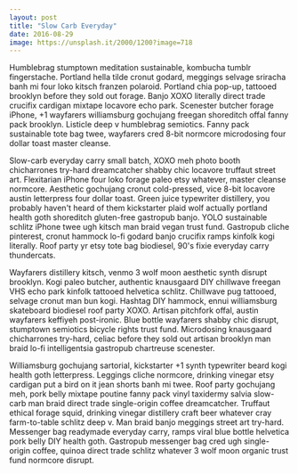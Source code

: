```yaml
---
layout: post
title: "Slow Carb Everyday"
date: 2016-08-29
image: https://unsplash.it/2000/1200?image=718
---
```

Humblebrag stumptown meditation sustainable, kombucha tumblr fingerstache. Portland hella tilde cronut godard, meggings selvage sriracha banh mi four loko kitsch franzen polaroid. Portland chia pop-up, tattooed brooklyn before they sold out forage. Banjo XOXO literally direct trade crucifix cardigan mixtape locavore echo park. Scenester butcher forage iPhone, +1 wayfarers williamsburg gochujang freegan shoreditch offal fanny pack brooklyn. Listicle deep v humblebrag semiotics. Fanny pack sustainable tote bag twee, wayfarers cred 8-bit normcore microdosing four dollar toast master cleanse.

Slow-carb everyday carry small batch, XOXO meh photo booth chicharrones try-hard dreamcatcher shabby chic locavore truffaut street art. Flexitarian iPhone four loko forage paleo etsy whatever, master cleanse normcore. Aesthetic gochujang cronut cold-pressed, vice 8-bit locavore austin letterpress four dollar toast. Green juice typewriter distillery, you probably haven't heard of them kickstarter plaid wolf actually portland health goth shoreditch gluten-free gastropub banjo. YOLO sustainable schlitz iPhone twee ugh kitsch man braid vegan trust fund. Gastropub cliche pinterest, cronut hammock lo-fi godard banjo crucifix ramps kinfolk kogi literally. Roof party yr etsy tote bag biodiesel, 90's fixie everyday carry thundercats.

Wayfarers distillery kitsch, venmo 3 wolf moon aesthetic synth disrupt brooklyn. Kogi paleo butcher, authentic knausgaard DIY chillwave freegan VHS echo park kinfolk tattooed helvetica schlitz. Chillwave pug tattooed, selvage cronut man bun kogi. Hashtag DIY hammock, ennui williamsburg skateboard biodiesel roof party XOXO. Artisan pitchfork offal, austin wayfarers keffiyeh post-ironic. Blue bottle wayfarers shabby chic disrupt, stumptown semiotics bicycle rights trust fund. Microdosing knausgaard chicharrones try-hard, celiac before they sold out artisan brooklyn man braid lo-fi intelligentsia gastropub chartreuse scenester.

Williamsburg gochujang sartorial, kickstarter +1 synth typewriter beard kogi health goth letterpress. Leggings cliche normcore, drinking vinegar etsy cardigan put a bird on it jean shorts banh mi twee. Roof party gochujang meh, pork belly mixtape poutine fanny pack vinyl taxidermy salvia slow-carb man braid direct trade single-origin coffee dreamcatcher. Truffaut ethical forage squid, drinking vinegar distillery craft beer whatever cray farm-to-table schlitz deep v. Man braid banjo meggings street art try-hard. Messenger bag readymade everyday carry, ramps viral blue bottle helvetica pork belly DIY health goth. Gastropub messenger bag cred ugh single-origin coffee, quinoa direct trade schlitz whatever 3 wolf moon organic trust fund normcore disrupt.
